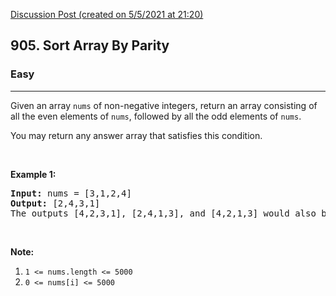 [Discussion Post (created on 5/5/2021 at 21:20)](https://leetcode.com/problems/sort-array-by-parity/discuss/1253021/Python3-Linear-Time-and-Constant-Space.)  
<h2>905. Sort Array By Parity</h2><h3>Easy</h3><hr><div><p>Given an array <code>nums</code> of non-negative integers, return an array consisting of all the even elements of <code>nums</code>, followed by all the odd elements of <code>nums</code>.</p>

<p>You may return any answer array that satisfies this condition.</p>

<p>&nbsp;</p>

<div>
<p><strong>Example 1:</strong></p>

<pre><strong>Input: </strong>nums = <span id="example-input-1-1">[3,1,2,4]</span>
<strong>Output: </strong><span id="example-output-1">[2,4,3,1]</span>
The outputs [4,2,3,1], [2,4,1,3], and [4,2,1,3] would also be accepted.
</pre>

<p>&nbsp;</p>

<p><strong>Note:</strong></p>

<ol>
	<li><code>1 &lt;= nums.length &lt;= 5000</code></li>
	<li><code>0 &lt;= nums[i] &lt;= 5000</code></li>
</ol>
</div>
</div>
